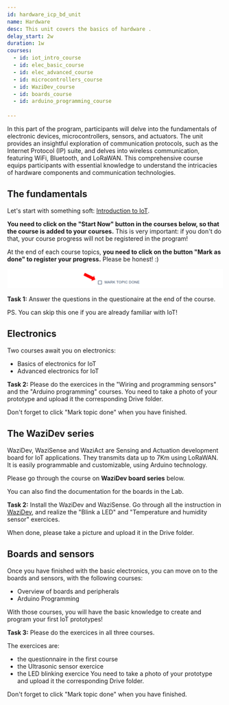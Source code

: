 ```yaml
---
id: hardware_icp_bd_unit
name: Hardware
desc: This unit covers the basics of hardware .
delay_start: 2w
duration: 1w
courses:
  - id: iot_intro_course
  - id: elec_basic_course
  - id: elec_advanced_course
  - id: microcontrollers_course 
  - id: WaziDev_course
  - id: boards_course
  - id: arduino_programming_course
  
---
```


<!-- ![hardware](img/hardware.jpg) -->

In this part of the program, participants will delve into the fundamentals of electronic devices, microcontrollers, sensors, and actuators. The unit provides an insightful exploration of communication protocols, such as the Internet Protocol (IP) suite, and delves into wireless communication, featuring WiFi, Bluetooth, and LoRaWAN. This comprehensive course equips participants with essential knowledge to understand the intricacies of hardware components and communication technologies.

## The fundamentals

Let's start with something soft: [Introduction to IoT](/courses/aOJfma3yr1Q). 

**You need to click on the "Start Now" button in the courses below, so that the course is added to your courses.**
This is very important: if you don't do that, your course progress will not be registered in the program!

At the end of each course topics, **you need to click on the button "Mark as done" to register your progress.**
Please be honest! :)

![mark](img/mark.png)

<alert type='success'><b>Task 1:</b> Answer the questions in the questionaire at the end of the course.</alert>

PS. You can skip this one if you are already familiar with IoT!

## Electronics

Two courses await you on electronics:
- Basics of electronics for IoT
- Advanced electronics for IoT

<alert type='success'><b>Task 2:</b> 
Please do the exercices in the "Wiring and programming sensors" and the "Arduino programming" courses.
You need to take a photo of your prototype and upload it the corresponding Drive folder.
</alert>

Don't forget to click "Mark topic done" when you have finished.

## The WaziDev series

WaziDev, WaziSense and WaziAct are Sensing and Actuation development board for IoT applications. They transmits data up to 7Km using LoRaWAN. It is easily programmable and customizable, using Arduino technology.

Please go through the course on **WaziDev board series** below.

You can also find the documentation for the boards in the Lab.

<alert type='success'><b>Task 2:</b> Install the WaziDev and WaziSense. Go through all the instruction in [WaziDev](https://lab.waziup.io/resources/waziup/wazidev), and realize the "Blink a LED" and "Temperature and humidity sensor" exercices.</alert>


When done, please take a picture and upload it in the Drive folder.


## Boards and sensors

Once you have finished with the basic electronics, you can move on to the boards and sensors, with the following courses:
- Overview of boards and peripherals
- Arduino Programming

With those courses, you will have the basic knowledge to create and program your first IoT prototypes!

<alert type='success'><b>Task 3:</b> Please do the exercices in all three courses.</alert>

The exercices are:
- the questionnaire in the first course
- the Ultrasonic sensor exercice
- the LED blinking exercice
You need to take a photo of your prototype and upload it the corresponding Drive folder.

Don't forget to click "Mark topic done" when you have finished.
